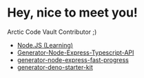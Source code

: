 # Hey, nice to meet you!

Arctic Code Vault Contributor ;)

- [Node.JS (Learning)](https://chechavalerii.github.io/node.js/)
- [Generator-Node-Express-Typescript-API](https://www.npmjs.com/package/generator-node-express-typescript-api)
- [generator-node-express-fast-progress](https://www.npmjs.com/package/generator-node-express-fast-progress)
- [generator-deno-starter-kit](https://www.npmjs.com/package/generator-deno-starter-kit)